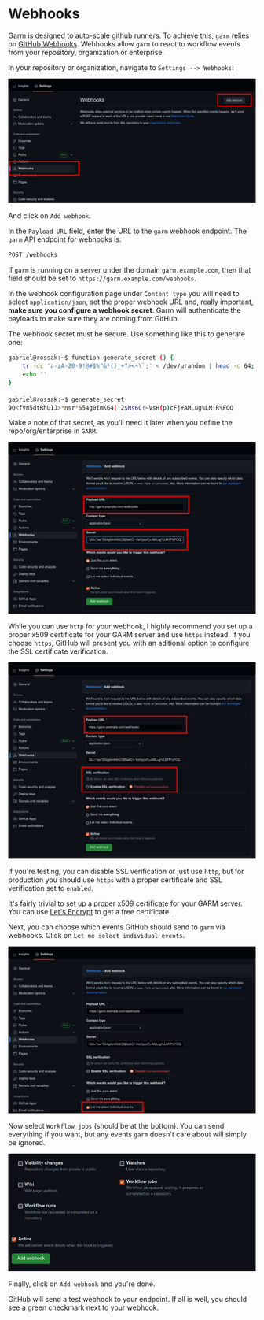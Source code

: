 # Webhooks

Garm is designed to auto-scale github runners. To achieve this, ```garm``` relies on [GitHub Webhooks](https://docs.github.com/en/developers/webhooks-and-events/webhooks/about-webhooks). Webhooks allow ```garm``` to react to workflow events from your repository, organization or enterprise.

In your repository or organization, navigate to ```Settings --> Webhooks```:

![webhooks](images/webhooks.png)

And click on ```Add webhook```.

In the ```Payload URL``` field, enter the URL to the ```garm``` webhook endpoint. The ```garm``` API endpoint for webhooks is:

  ```txt
  POST /webhooks
  ```

If ```garm``` is running on a server under the domain ```garm.example.com```, then that field should be set to ```https://garm.example.com/webhooks```.

In the webhook configuration page under ```Content type``` you will need to select ```application/json```, set the proper webhook URL and, really important, **make sure you configure a webhook secret**. Garm will authenticate the payloads to make sure they are coming from GitHub.

The webhook secret must be secure. Use something like this to generate one:

  ```bash
  gabriel@rossak:~$ function generate_secret () {
      tr -dc 'a-zA-Z0-9!@#$%^&*()_+?><~\`;' < /dev/urandom | head -c 64;
      echo ''
  }

  gabriel@rossak:~$ generate_secret
  9Q<fVm5dtRhUIJ>*nsr*S54g0imK64(!2$Ns6C!~VsH(p)cFj+AMLug%LM!R%FOQ
  ```

Make a note of that secret, as you'll need it later when you define the repo/org/enterprise in ```GARM```.

![webhook](images/input_url.png)

While you can use `http` for your webhook, I highly recommend you set up a proper x509 certificate for your GARM server and use `https` instead. If you choose `https`, GitHub will present you with an aditional option to configure the SSL certificate verification. 

![ssl](images/tls_config.png)

If you're testing, you can disable SSL verification or just use `http`, but for production you should use `https` with a proper certificate and SSL verification set to `enabled`.

It's fairly trivial to set up a proper x509 certificate for your GARM server. You can use [Let's Encrypt](https://letsencrypt.org/) to get a free certificate.


Next, you can choose which events GitHub should send to ```garm``` via webhooks. Click on ```Let me select individual events```.

![events](images/select_events.png)

Now select ```Workflow jobs``` (should be at the bottom). You can send everything if you want, but any events ```garm``` doesn't care about will simply be ignored.

![workflow](images/jobs.png)

Finally, click on ```Add webhook``` and you're done.

GitHub will send a test webhook to your endpoint. If all is well, you should see a green checkmark next to your webhook. 
